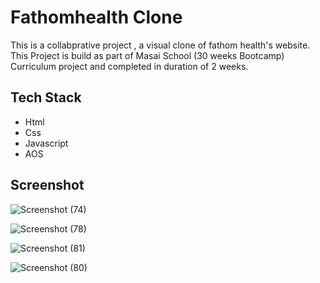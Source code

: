 # Fathomhealth Clone
  This is a collabprative project , a visual clone of fathom health's website. This Project is build as part of Masai School (30 weeks Bootcamp) Curriculum project and completed     in duration of 2 weeks.
  
## Tech Stack
- Html
- Css
- Javascript
- AOS

## Screenshot

![Screenshot (74)](https://user-images.githubusercontent.com/23113177/126679760-9d178726-ead9-48d2-93d7-1390a67fa6ef.png)



![Screenshot (78)](https://user-images.githubusercontent.com/23113177/126680073-25e51368-1d78-4ca9-912b-369d4125fb5a.png)



![Screenshot (81)](https://user-images.githubusercontent.com/23113177/126680230-e0d3409c-fe39-4891-82bb-910519905701.png)



![Screenshot (80)](https://user-images.githubusercontent.com/23113177/126680376-c9338682-f49a-4678-88c2-b30f5f14a748.png)
